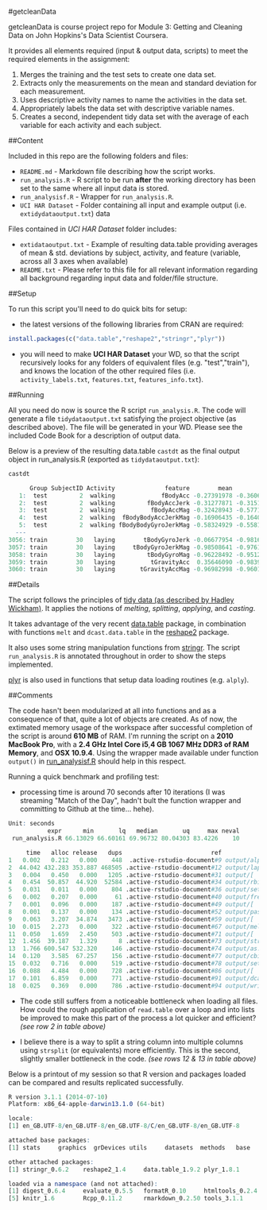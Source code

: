 #getcleanData

getcleanData is course project repo for Module 3: Getting and Cleaning Data on John Hopkins's Data Scientist Coursera.

It provides all elements required (input & output data, scripts) to meet the required elements in the assignment:

1. Merges the training and the test sets to create one data set.
2. Extracts only the measurements on the mean and standard deviation for each measurement.
3. Uses descriptive activity names to name the activities in the data set.
4. Appropriately labels the data set with descriptive variable names. 
5. Creates a second, independent tidy data set with the average of each variable for each activity and each subject. 

##Content

Included in this repo are the following folders and files:

- `README.md` -  Markdown file describing how the script works.
- `run_analysis.R` - R script to be run **after** the working directory has been set to the same where all input data is stored.
- `run_analysisf.R` - Wrapper for `run_analysis.R`.
- `UCI HAR Dataset` - Folder containing all input and example output (i.e. `extidydataoutput.txt`) data

Files contained in *UCI HAR Dataset* folder includes:

- `extidataoutput.txt` - Example of resulting data.table providing averages of mean & std. deviations by subject, activity, and feature (variable, across all 3 axes when available)
- `README.txt` - Please refer to this file for all relevant information regarding all background regarding input data and folder/file structure.

##Setup

To run this script you'll need to do quick bits for setup:

- the latest versions of the following libraries from CRAN are required:

```R
install.packages(c("data.table","reshape2","stringr","plyr"))
```

- you will need to make **UCI HAR Dataset** your WD, so that the script recursively looks for any folders of equivalent files (e.g. "test","train"), and knows the location of the other required files (i.e. `activity_labels.txt`, `features.txt`, `features_info.txt`).

##Running

All you need do now is source the R script `run_analysis.R`. The code will generate a file `tidydataoutput.txt` satisfying the project objective (as described above). The file will be generated in your WD. Please see the included Code Book for a description of output data.

Below is a preview of the resulting data.table `castdt` as the final output object in run_analysis.R (exported as `tidydataoutput.txt`):

```R
castdt

      Group SubjectID Activity              feature        mean        std
   1:  test         2  walking             fBodyAcc -0.27391978 -0.3606977
   2:  test         2  walking         fBodyAccJerk -0.31277871 -0.3151814
   3:  test         2  walking          fBodyAccMag -0.32428943 -0.5771052
   4:  test         2  walking  fBodyBodyAccJerkMag -0.16906435 -0.1640920
   5:  test         2  walking fBodyBodyGyroJerkMag -0.58324929 -0.5581046
  ---                                                                     
3056: train        30   laying        tBodyGyroJerk -0.06677954 -0.9816339
3057: train        30   laying     tBodyGyroJerkMag -0.98508641 -0.9761771
3058: train        30   laying         tBodyGyroMag -0.96228492 -0.9512644
3059: train        30   laying          tGravityAcc  0.35646090 -0.9839231
3060: train        30   laying       tGravityAccMag -0.96982998 -0.9601679
```

##Details

The script follows the principles of [tidy data (as described by Hadley Wickham)](http://vita.had.co.nz/papers/tidy-data.pdf). It applies the notions of *melting*, *splitting*, *applying*, and *casting*. 

It takes advantage of the very recent [data.table](http://cran.r-project.org/web/packages/data.table/index.html) package, in combination with functions `melt` and `dcast.data.table` in the [reshape2](http://cran.r-project.org/web/packages/reshape2/index.html) package. 

It also uses some string manipulation functions from [stringr](http://cran.r-project.org/web/packages/stringr/index.html). The script `run_analysis.R` is annotated throughout in order to show the steps implemented. 

[plyr](http://cran.r-project.org/web/packages/plyr/index.html) is also used in functions that setup data loading routines (e.g. `alply`).

##Comments

The code hasn't been modularized at all into functions and as a consequence of that, quite a lot of objects are created. As of now, the extimated memory usage of the workspace after successful completion of the script is around **610 MB** of RAM. I'm running the script on a **2010 MacBook Pro**, with a **2.4 GHz Intel Core i5**,**4 GB 1067 MHz DDR3 of RAM Memory**, and **OSX 10.9.4**. Using the wrapper made available under function `output()` in [run_analysisf.R](https://github.com/Jamamel/getcleanData/blob/master/run_analysisf.R) should help in this respect.

Running a quick benchmark and profiling test:

- processing time is around 70 seconds after 10 iterations (I was streaming "Match of the Day", hadn't bult the function wrapper and committing to Github at the time... hehe).
```R
Unit: seconds
           expr      min       lq   median       uq     max neval
 run_analysis.R 66.13029 66.60161 69.96732 80.04303 83.4226    10
```

```R
     time   alloc release   dups                         ref                     src
1   0.002   0.212   0.000    448  .active-rstudio-document#9 output/alply           
2  44.042 432.283 353.887 468505 .active-rstudio-document#12 output/lapply          
3   0.004   0.450   0.000   1205 .active-rstudio-document#31 output/[               
4   0.454  50.857  44.920  52584 .active-rstudio-document#34 output/rbindlist       
5   0.031   0.011   0.000    804 .active-rstudio-document#36 output/setkeyv         
6   0.002   0.207   0.000     61 .active-rstudio-document#40 output/fread           
7   0.001   0.096   0.000    187 .active-rstudio-document#49 output/[               
8   0.001   0.137   0.000    134 .active-rstudio-document#52 output/paste           
9   0.063   3.207  34.874   3473 .active-rstudio-document#59 output/[               
10  0.015   2.273   0.000    322 .active-rstudio-document#67 output/melt            
11  0.050   1.659   2.450    503 .active-rstudio-document#71 output/[               
12  1.456  39.187   1.329      8 .active-rstudio-document#73 output/strsplit        
13  1.766 600.547 532.320    146 .active-rstudio-document#74 output/as.data.table   
14  0.120   3.585  67.257    156 .active-rstudio-document#77 output/cbind           
15  0.032   0.716   0.000    519 .active-rstudio-document#78 output/setkeyv         
16  0.088   4.484   0.000    728 .active-rstudio-document#86 output/[               
17  0.101   6.859   0.000    771 .active-rstudio-document#91 output/dcast.data.table
18  0.025   0.369   0.000    786 .active-rstudio-document#94 output/write.table     
```

- The code still suffers from a noticeable bottleneck when loading all files. How could the rough application of `read.table` over a loop and into lists be improved to make this part of the process a lot quicker and efficient? *(see row 2 in table above)*

- I believe there is a way to split a string column into multiple columns using `strsplit` (or equivalents) more efficiently. This is the second, slightly smaller bottleneck in the code. *(see rows 12 & 13 in table above)*

Below is a printout of my session so that R version and packages loaded can be compared and results replicated successfully. 

```R
R version 3.1.1 (2014-07-10)
Platform: x86_64-apple-darwin13.1.0 (64-bit)

locale:
[1] en_GB.UTF-8/en_GB.UTF-8/en_GB.UTF-8/C/en_GB.UTF-8/en_GB.UTF-8

attached base packages:
[1] stats     graphics  grDevices utils     datasets  methods   base     

other attached packages:
[1] stringr_0.6.2    reshape2_1.4     data.table_1.9.2 plyr_1.8.1      

loaded via a namespace (and not attached):
[1] digest_0.6.4     evaluate_0.5.5   formatR_0.10     htmltools_0.2.4 
[5] knitr_1.6        Rcpp_0.11.2      rmarkdown_0.2.50 tools_3.1.1 
```